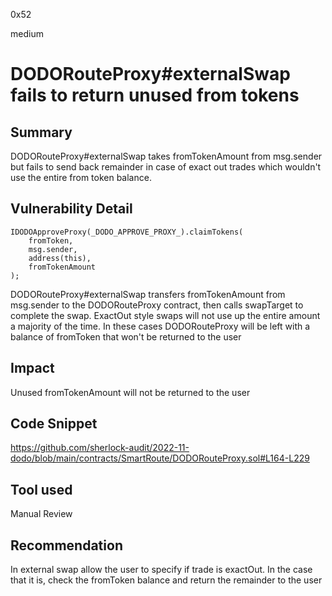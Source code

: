 0x52

medium

# DODORouteProxy#externalSwap fails to return unused from tokens

## Summary

DODORouteProxy#externalSwap takes fromTokenAmount from msg.sender but fails to send back remainder in case of exact out trades which wouldn't use the entire from token balance.

## Vulnerability Detail

    IDODOApproveProxy(_DODO_APPROVE_PROXY_).claimTokens(
        fromToken,
        msg.sender,
        address(this),
        fromTokenAmount
    );

DODORouteProxy#externalSwap transfers fromTokenAmount from msg.sender to the DODORouteProxy contract, then calls swapTarget to complete the swap. ExactOut style swaps will not use up the entire amount a majority of the time. In these cases DODORouteProxy will be left with a balance of fromToken that won't be returned to the user

## Impact

Unused fromTokenAmount will not be returned to the user

## Code Snippet

https://github.com/sherlock-audit/2022-11-dodo/blob/main/contracts/SmartRoute/DODORouteProxy.sol#L164-L229

## Tool used

Manual Review

## Recommendation

In external swap allow the user to specify if trade is exactOut. In the case that it is, check the fromToken balance and return the remainder to the user
